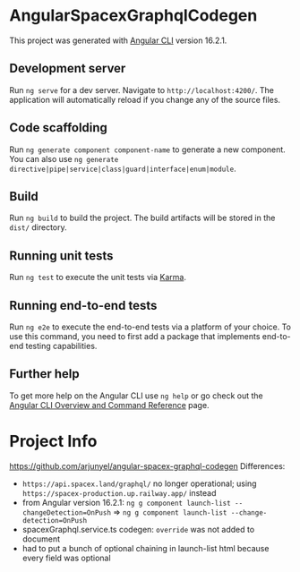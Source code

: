 # AngularSpacexGraphqlCodegen

This project was generated with [Angular CLI](https://github.com/angular/angular-cli) version 16.2.1.

## Development server

Run `ng serve` for a dev server. Navigate to `http://localhost:4200/`. The application will automatically reload if you change any of the source files.

## Code scaffolding

Run `ng generate component component-name` to generate a new component. You can also use `ng generate directive|pipe|service|class|guard|interface|enum|module`.

## Build

Run `ng build` to build the project. The build artifacts will be stored in the `dist/` directory.

## Running unit tests

Run `ng test` to execute the unit tests via [Karma](https://karma-runner.github.io).

## Running end-to-end tests

Run `ng e2e` to execute the end-to-end tests via a platform of your choice. To use this command, you need to first add a package that implements end-to-end testing capabilities.

## Further help

To get more help on the Angular CLI use `ng help` or go check out the [Angular CLI Overview and Command Reference](https://angular.io/cli) page.

# Project Info
https://github.com/arjunyel/angular-spacex-graphql-codegen
Differences:
- `https://api.spacex.land/graphql/` no longer operational; using `https://spacex-production.up.railway.app/` instead
- from Angular version 16.2.1: `ng g component launch-list --changeDetection=OnPush` => `ng g component launch-list --change-detection=OnPush`
- spacexGraphql.service.ts codegen: `override` was not added to document
- had to put a bunch of optional chaining in launch-list html because every field was optional